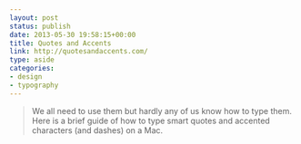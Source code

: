 ```yaml
---
layout: post
status: publish
date: 2013-05-30 19:58:15+00:00
title: Quotes and Accents
link: http://quotesandaccents.com/
type: aside
categories:
- design
- typography
---
```


> 
  
> 
> We all need to use them but hardly any of us know how to type them. Here is a brief guide of how to type smart quotes and accented characters (and dashes) on a Mac.
> 
> 




